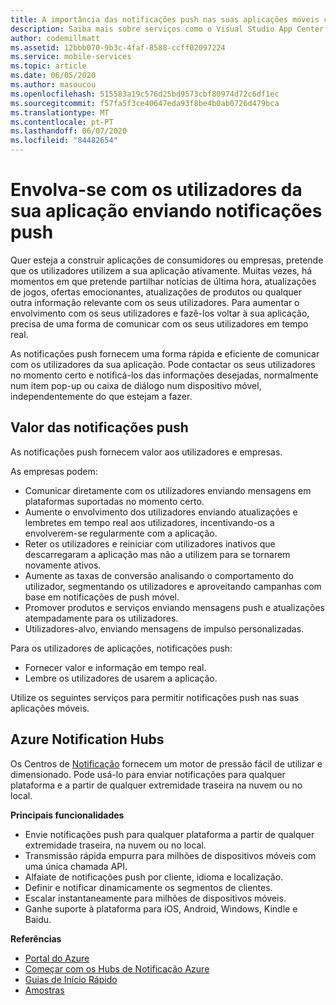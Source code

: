 ```yaml
---
title: A importância das notificações push nas suas aplicações móveis com o Visual Studio App Center e os Azure Notification Hubs
description: Saiba mais sobre serviços como o Visual Studio App Center que pode usar para se envolver com os utilizadores da sua aplicação móvel.
author: codemillmatt
ms.assetid: 12bbb070-9b3c-4faf-8588-ccff02097224
ms.service: mobile-services
ms.topic: article
ms.date: 06/05/2020
ms.author: masoucou
ms.openlocfilehash: 515583a19c576d25bd9573cbf80974d72c6df1ec
ms.sourcegitcommit: f57fa5f3ce40647eda93f8be4b0ab0726d479bca
ms.translationtype: MT
ms.contentlocale: pt-PT
ms.lasthandoff: 06/07/2020
ms.locfileid: "84482654"
---
```

# <a name="engage-with-your-application-users-by-sending-push-notifications"></a>Envolva-se com os utilizadores da sua aplicação enviando notificações push

Quer esteja a construir aplicações de consumidores ou empresas, pretende que os utilizadores utilizem a sua aplicação ativamente. Muitas vezes, há momentos em que pretende partilhar notícias de última hora, atualizações de jogos, ofertas emocionantes, atualizações de produtos ou qualquer outra informação relevante com os seus utilizadores. Para aumentar o envolvimento com os seus utilizadores e fazê-los voltar à sua aplicação, precisa de uma forma de comunicar com os seus utilizadores em tempo real.

As notificações push fornecem uma forma rápida e eficiente de comunicar com os utilizadores da sua aplicação. Pode contactar os seus utilizadores no momento certo e notificá-los das informações desejadas, normalmente num item pop-up ou caixa de diálogo num dispositivo móvel, independentemente do que estejam a fazer.

## <a name="value-of-push-notifications"></a>Valor das notificações push
As notificações push fornecem valor aos utilizadores e empresas.

As empresas podem:
- Comunicar diretamente com os utilizadores enviando mensagens em plataformas suportadas no momento certo.
- Aumente o envolvimento dos utilizadores enviando atualizações e lembretes em tempo real aos utilizadores, incentivando-os a envolverem-se regularmente com a aplicação.
- Reter os utilizadores e reiniciar com utilizadores inativos que descarregaram a aplicação mas não a utilizem para se tornarem novamente ativos.
- Aumente as taxas de conversão analisando o comportamento do utilizador, segmentando os utilizadores e aproveitando campanhas com base em notificações de push móvel.
- Promover produtos e serviços enviando mensagens push e atualizações atempadamente para os utilizadores.
- Utilizadores-alvo, enviando mensagens de impulso personalizadas.

Para os utilizadores de aplicações, notificações push:
- Fornecer valor e informação em tempo real.
- Lembre os utilizadores de usarem a aplicação.

Utilize os seguintes serviços para permitir notificações push nas suas aplicações móveis.

## <a name="azure-notification-hubs"></a>Azure Notification Hubs
Os Centros de [Notificação](/azure/notification-hubs/notification-hubs-push-notification-overview) fornecem um motor de pressão fácil de utilizar e dimensionado. Pode usá-lo para enviar notificações para qualquer plataforma e a partir de qualquer extremidade traseira na nuvem ou no local.

**Principais funcionalidades**
- Envie notificações push para qualquer plataforma a partir de qualquer extremidade traseira, na nuvem ou no local.
- Transmissão rápida empurra para milhões de dispositivos móveis com uma única chamada API.
- Alfaiate de notificações push por cliente, idioma e localização.
- Definir e notificar dinamicamente os segmentos de clientes.
- Escalar instantaneamente para milhões de dispositivos móveis.
- Ganhe suporte à plataforma para iOS, Android, Windows, Kindle e Baidu.
        
**Referências**
- [Portal do Azure](https://portal.azure.com) 
- [Começar com os Hubs de Notificação Azure](/azure/notification-hubs/)
- [Guias de Início Rápido](/azure/notification-hubs/create-notification-hub-portal)
- [Amostras](/azure/notification-hubs/samples)
